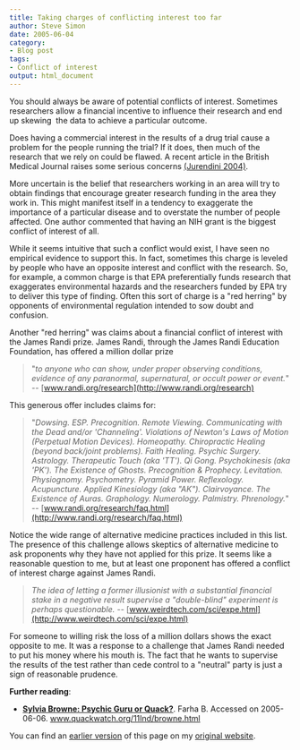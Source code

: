 ```yaml
---
title: Taking charges of conflicting interest too far
author: Steve Simon
date: 2005-06-04
category:
- Blog post
tags:
- Conflict of interest
output: html_document
---
```

You should always be aware of potential conflicts of interest. Sometimes
researchers allow a financial incentive to influence their research and
end up skewing  the data to achieve a particular outcome.

Does having a commercial interest in the results of a drug trial cause a
problem for the people running the trial? If it does, then much of the
research that we rely on could be flawed. A recent article in the
British Medical Journal raises some serious concerns [(Jurendini
2004)](http://www.ncbi.nlm.nih.gov/entrez/query.fcgi?cmd=Retrieve&db=PubMed&list_uids=15073072&dopt=Abstract).

More uncertain is the belief that researchers working in an area will
try to obtain findings that encourage greater research funding in the
area they work in. This might manifest itself in a tendency to
exaggerate the importance of a particular disease and to overstate the
number of people affected. One author commented that having an NIH grant
is the biggest conflict of interest of all.

While it seems intuitive that such a conflict would exist, I have seen
no empirical evidence to support this. In fact, sometimes this charge is
leveled by people who have an opposite interest and conflict with the
research. So, for example, a common charge is that EPA preferentially
funds research that exaggerates environmental hazards and the
researchers funded by EPA try to deliver this type of finding. Often
this sort of charge is a \"red herring\" by opponents of environmental
regulation intended to sow doubt and confusion.

Another \"red herring\" was claims about a financial conflict of
interest with the James Randi prize. James Randi, through the James
Randi Education Foundation, has offered a million dollar prize

> \"*to anyone who can show, under proper observing conditions, evidence
> of any paranormal, supernatural, or occult power or event.*\" \--
> [www.randi.org/research](http://www.randi.org/research)

This generous offer includes claims for:

> \"*Dowsing. ESP. Precognition. Remote Viewing. Communicating with the
> Dead and/or \'Channeling\'. Violations of Newton\'s Laws of Motion
> (Perpetual Motion Devices). Homeopathy. Chiropractic Healing (beyond
> back/joint problems). Faith Healing. Psychic Surgery. Astrology.
> Therapeutic Touch (aka \'TT\'). Qi Gong. Psychokinesis (aka \'PK\').
> The Existence of Ghosts. Precognition & Prophecy. Levitation.
> Physiognomy. Psychometry. Pyramid Power. Reflexology. Acupuncture.
> Applied Kinesiology (aka \"AK\"). Clairvoyance. The Existence of
> Auras. Graphology. Numerology. Palmistry. Phrenology.*\" \--
> [www.randi.org/research/faq.html](http://www.randi.org/research/faq.html)

Notice the wide range of alternative medicine practices included in this
list. The presence of this challenge allows skeptics of alternative
medicine to ask proponents why they have not applied for this prize. It
seems like a reasonable question to me, but at least one proponent has
offered a conflict of interest charge against James Randi.

> *The idea of letting a former illusionist with a substantial financial
> stake in a negative result supervise a \"double-blind\" experiment is
> perhaps questionable.* \--
> [www.weirdtech.com/sci/expe.html](http://www.weirdtech.com/sci/expe.html)

For someone to willing risk the loss of a million dollars shows the
exact opposite to me. It was a response to a challenge that James Randi
needed to put his money where his mouth is. The fact that he wants to
supervise the results of the test rather than cede control to a
\"neutral\" party is just a sign of reasonable prudence.

**Further reading**:

-   **[Sylvia Browne: Psychic Guru or
    Quack?](http://www.quackwatch.org/11Ind/browne.html%20)**. Farha B.
    Accessed on 2005-06-06. www.quackwatch.org/11Ind/browne.html

You can find an [earlier version](http://www.pmean.com/05/ConflictInterestA.html) of this page on my [original website](http://www.pmean.com/original_site.html).
